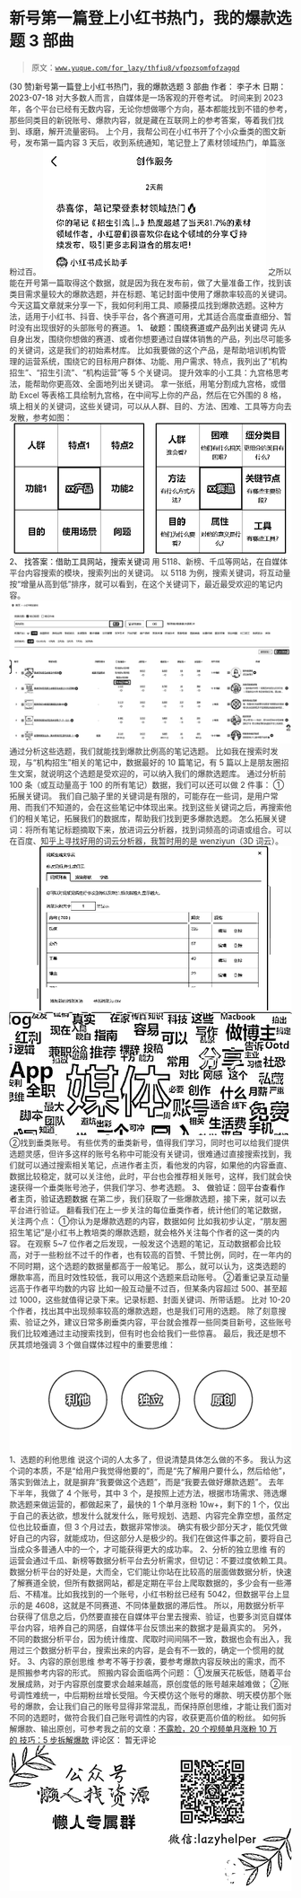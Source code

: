 # 新号第一篇登上小红书热门，我的爆款选题 3 部曲

> 原文：[`www.yuque.com/for_lazy/thfiu8/vfpozsomfofzagqd`](https://www.yuque.com/for_lazy/thfiu8/vfpozsomfofzagqd)

<ne-h2 id="815992fe" data-lake-id="815992fe"><ne-heading-ext><ne-heading-anchor></ne-heading-anchor><ne-heading-fold></ne-heading-fold></ne-heading-ext><ne-heading-content><ne-text id="u677e4b62">(30 赞)新号第一篇登上小红书热门，我的爆款选题 3 部曲</ne-text></ne-heading-content></ne-h2> <ne-p id="u1b60c1ca" data-lake-id="u1b60c1ca"><ne-text id="u5a5f69cd">作者： 李子木</ne-text></ne-p> <ne-p id="uafe8eebf" data-lake-id="uafe8eebf"><ne-text id="u3407982e">日期：2023-07-18</ne-text></ne-p> <ne-p id="ua6ed8ac7" data-lake-id="ua6ed8ac7"><ne-text id="u8ab63d04" style="color: rgb(51, 51, 51);">对大多数人而言，自媒体是一场客观的开卷考试。</ne-text></ne-p> <ne-p id="u360f8f69" data-lake-id="u360f8f69"><ne-text id="uaed36c5c" style="color: rgb(51, 51, 51);">时间来到 2023 年，各个平台已经有无数内容，无论你想做哪个方向，基本都能找到不错的参考，那些同类目的新锐账号、爆款内容，就是藏在互联网上的参考答案，等着我们找到、琢磨，解开流量密码。</ne-text></ne-p> <ne-p id="u3d10d039" data-lake-id="u3d10d039"><ne-text id="u34756db3" style="color: rgb(51, 51, 51);">上个月，我帮公司在小红书开了个小众垂类的图文新号，发布第一篇内容 3 天后，收到系统通知，笔记登上了素材领域热门，单篇涨粉过百。</ne-text></ne-p> <ne-p id="uc9ac155c" data-lake-id="uc9ac155c"><ne-card data-card-name="image" data-card-type="inline" id="m8HGP" data-event-boundary="card">![](img/fe6c966d44357e60d586cf5227f9d46d.png)</ne-card></ne-p> <ne-p id="u0ea3deda" data-lake-id="u0ea3deda"><ne-text id="u60b2f1c0" style="color: rgb(51, 51, 51);">之所以能在开号第一篇取得这个数据，就是因为我在发布前，做了大量准备工作，找到该类目需求量较大的爆款选题，并在标题、笔记封面中使用了爆款率较高的关键词。</ne-text></ne-p> <ne-p id="ucd585e2d" data-lake-id="ucd585e2d"><ne-text id="ubbad571a" style="color: rgb(51, 51, 51);">今天这篇文章就来分享一下，我如何利用工具、顺藤摸瓜找到爆款选题。这种方法，适用于小红书、抖音、快手平台，各个赛道可用，尤其适合高度垂直细分、暂时没有出现很好的头部账号的赛道。</ne-text></ne-p> <ne-h3 id="782cd67a" data-lake-id="782cd67a"><ne-heading-ext><ne-heading-anchor></ne-heading-anchor><ne-heading-fold></ne-heading-fold></ne-heading-ext><ne-heading-content><ne-text id="ucabea562">1、 </ne-text><ne-text id="u5b830791" ne-bold="true">破题：围绕赛道或产品列出关键词</ne-text></ne-heading-content></ne-h3> <ne-p id="ufbb0c61d" data-lake-id="ufbb0c61d"><ne-text id="uc33bea2b" style="color: rgb(51, 51, 51);">先从自身出发，围绕你想做的赛道、或者你想要通过自媒体销售的产品，列出尽可能多的关键词，这是我们的初始素材库。</ne-text></ne-p> <ne-p id="u2c0753a0" data-lake-id="u2c0753a0"><ne-text id="u9040f8db" style="color: rgb(51, 51, 51);">比如我要做的这个产品，是帮助培训机构管理的运营系统，围绕它的目标用户群体、功能、用户需求、特点，我列出了“机构招生”、“招生引流”、“机构运营”等 5 个关键词。</ne-text></ne-p> <ne-p id="u6f32544c" data-lake-id="u6f32544c"><ne-text id="ua617fc8c" style="color: rgb(51, 51, 51);">提升效率的小工具：九宫格思考法，能帮助你更高效、全面地列出关键词。</ne-text></ne-p> <ne-p id="u94bbfa72" data-lake-id="u94bbfa72"><ne-text id="u118878c0" style="color: rgb(51, 51, 51);">拿一张纸，用笔分割成九宫格，或借助 Excel 等表格工具绘制九宫格，在中间写上你的产品，然后在它外围的 8 格，填上相关的关键词，这些关键词，可以从人群、目的、方法、困难、工具等方向去发散，参考如图：</ne-text></ne-p> <ne-p id="u402a8621" data-lake-id="u402a8621"><ne-card data-card-name="image" data-card-type="inline" id="jjdPT" data-event-boundary="card">![](img/5721f912dadc8587c9fefcdfdf3cecef.png)</ne-card></ne-p> <ne-h3 id="1b393e8e" data-lake-id="1b393e8e"><ne-heading-ext><ne-heading-anchor></ne-heading-anchor><ne-heading-fold></ne-heading-fold></ne-heading-ext><ne-heading-content><ne-text id="u94218b20">2、 </ne-text><ne-text id="u4b118823" ne-bold="true">找答案：借助工具网站，搜索关键词</ne-text></ne-heading-content></ne-h3> <ne-p id="u9ef61dd4" data-lake-id="u9ef61dd4"><ne-text id="u0c42dc68" style="color: rgb(51, 51, 51);">用 5118、新榜、千瓜等网站，在自媒体平台内容搜索的模块，搜索列出的关键词。</ne-text></ne-p> <ne-p id="u4c870f87" data-lake-id="u4c870f87"><ne-text id="u987bc6bd" style="color: rgb(51, 51, 51);">以 5118 为例，搜索关键词，将互动量按“增量从高到低”排序，就可以看到，在这个关键词下，最近最受欢迎的笔记内容。</ne-text><ne-card data-card-name="image" data-card-type="inline" id="zghIU" data-event-boundary="card">![](img/011c2ae0d56b162aaf24cd92b3d522e0.png)</ne-card></ne-p> <ne-p id="u6e6d9d47" data-lake-id="u6e6d9d47"><ne-text id="ud26d13ca" style="color: rgb(51, 51, 51);">通过分析这些选题，我们就能找到爆款比例高的笔记选题。</ne-text></ne-p> <ne-p id="u226fa7e0" data-lake-id="u226fa7e0"><ne-text id="u1d439bb5" style="color: rgb(51, 51, 51);">比如我在搜索时发现，与“机构招生”相关的笔记中，数据最好的 10 篇笔记，有 5 篇以上是朋友圈招生文案，就说明这个选题是受欢迎的，可以纳入我们的爆款选题库。</ne-text></ne-p> <ne-p id="ud1528484" data-lake-id="ud1528484"><ne-text id="u872dcc8d" style="color: rgb(51, 51, 51);">通过分析前 100 条（或互动量高于 100 的所有笔记）数据，我们可以还可以做 2 件事：</ne-text></ne-p> <ne-p id="u76dc5ac2" data-lake-id="u76dc5ac2"><ne-text id="u368089a3" style="color: rgb(51, 51, 51);">①拓展关键词。</ne-text></ne-p> <ne-p id="ucb317fee" data-lake-id="ucb317fee"><ne-text id="uaf6b6a28" style="color: rgb(51, 51, 51);">我们自己脑子里的关键词是有限的，可能存在一些词，是用户常用、而我们不知道的，会在这些笔记中体现出来。找到这些关键词之后，再搜索他们的相关笔记，拓展我们的数据库，帮助我们找到更多爆款选题。</ne-text></ne-p> <ne-p id="u72144639" data-lake-id="u72144639"><ne-text id="u608a5e60" style="color: rgb(51, 51, 51);">怎么拓展关键词：将所有笔记标题摘取下来，放进词云分析器，找到词频高的词语或组合。可以在百度、知乎上寻找好用的词云分析器，我暂时用的是 wenziyun（3D 词云）。</ne-text></ne-p> <ne-p id="uc0306378" data-lake-id="uc0306378"><ne-card data-card-name="image" data-card-type="inline" id="uk4cX" data-event-boundary="card">![](img/5d80503c63ce69a409c314f9a57cff4f.png)</ne-card></ne-p> <ne-p id="u8a712360" data-lake-id="u8a712360"><ne-card data-card-name="image" data-card-type="inline" id="EQwRC" data-event-boundary="card">![](img/8f4b3f1dc6d79241da2b048caea6843a.png)</ne-card></ne-p> <ne-p id="u63650a19" data-lake-id="u63650a19"><ne-text id="uce6cd917" style="color: rgb(51, 51, 51);">②找到垂类账号。</ne-text></ne-p> <ne-p id="u57780017" data-lake-id="u57780017"><ne-text id="ue516b196" style="color: rgb(51, 51, 51);">有些优秀的垂类新号，值得我们学习，同时也可以给我们提供选题灵感，但许多这样的账号名称中可能没有关键词，很难通过直接搜索找到，我们就可以通过搜索相关笔记，点进作者主页，看他发的内容，如果他的内容垂直、数据比较稳定，就可以关注他，此时，平台也会推荐相关账号，这样，我们就会快速获得一个垂类账号池子，供我们学习、参考选题。</ne-text></ne-p> <ne-h3 id="ad13b558" data-lake-id="ad13b558"><ne-heading-ext><ne-heading-anchor></ne-heading-anchor><ne-heading-fold></ne-heading-fold></ne-heading-ext><ne-heading-content><ne-text id="u9a4644de">3、 </ne-text><ne-text id="ubdbdd6fe" ne-bold="true">做验证：回平台查看作者主页，验证选题数据</ne-text></ne-heading-content></ne-h3> <ne-p id="uab5725c0" data-lake-id="uab5725c0"><ne-text id="uebedc72c" style="color: rgb(51, 51, 51);">在第二步，我们获取了一些爆款选题，接下来，就可以去平台进行验证。</ne-text></ne-p> <ne-p id="u4fa0bc0c" data-lake-id="u4fa0bc0c"><ne-text id="uc420e77d" style="color: rgb(51, 51, 51);">翻看我们在上一步关注的每位垂类作者，统计他们的笔记数据，关注两个点：</ne-text></ne-p> <ne-p id="uefc05e14" data-lake-id="uefc05e14"><ne-text id="uacc0bdaa" style="color: rgb(51, 51, 51);">①你认为是爆款选题的内容，数据如何</ne-text></ne-p> <ne-p id="u4fd43b9b" data-lake-id="u4fd43b9b"><ne-text id="u7d96b7fb" style="color: rgb(51, 51, 51);">比如我初步认定，“朋友圈招生笔记”是小红书上教培类的爆款选题，就会格外关注每个作者的这一类的内容。</ne-text></ne-p> <ne-p id="u205a3c9a" data-lake-id="u205a3c9a"><ne-text id="u4fc0f06b" style="color: rgb(51, 51, 51);">在观察 5~7 位作者之后发现，一般发这个选题的笔记，互动数据都会比较高，对于一些粉丝不过千的作者，也有较高的百赞、千赞比例，同时，在一年内的不同时期，这个选题的数据量都高于一般笔记。</ne-text></ne-p> <ne-p id="u064064d7" data-lake-id="u064064d7"><ne-text id="u47d0c024" style="color: rgb(51, 51, 51);">那么，就可以认为，这类选题的爆款率高，而且时效性较低，我可以用这个选题来启动账号。</ne-text></ne-p> <ne-p id="ufa31e9af" data-lake-id="ufa31e9af"><ne-text id="ue55108b2" style="color: rgb(51, 51, 51);">②着重记录互动量远高于作者平均数的内容</ne-text></ne-p> <ne-p id="u767c2b34" data-lake-id="u767c2b34"><ne-text id="u191312d5" style="color: rgb(51, 51, 51);">比如一般互动量不过百，但某条内容超过 500、甚至超过 1000，这些就值得记录下来。记录标题、封面关键词、所带话题。</ne-text></ne-p> <ne-p id="u6b80031d" data-lake-id="u6b80031d"><ne-text id="ufdfd81a7" style="color: rgb(51, 51, 51);">比对 10-20 个作者，找出其中出现频率较高的爆款选题，也是我们可用的选题。</ne-text></ne-p> <ne-p id="u1c016359" data-lake-id="u1c016359"><ne-text id="u3b21a899" style="color: rgb(51, 51, 51);">除了刻意搜索、验证之外，建议日常多刷垂类内容，平台就会推荐一些同类目新号，这些账号我们比较难通过主动搜索找到，但有时也会给我们一些惊喜。</ne-text></ne-p> <ne-p id="ucc967aef" data-lake-id="ucc967aef"><ne-text id="ub34b9da7" style="color: rgb(51, 51, 51);">最后，我还是想不厌其烦地强调 3 个做自媒体过程中的重要思维：</ne-text></ne-p> <ne-p id="ua4b200e7" data-lake-id="ua4b200e7"><ne-card data-card-name="image" data-card-type="inline" id="kWC3j" data-event-boundary="card">![](img/ec09236c17f31bd1ce27bc27577be32c.png)</ne-card></ne-p> <ne-p id="u76f47767" data-lake-id="u76f47767"><ne-text id="ue32f6118" style="color: rgb(51, 51, 51);">1、选题的利他思维</ne-text></ne-p> <ne-p id="u5d81548b" data-lake-id="u5d81548b"><ne-text id="u7837f510" style="color: rgb(51, 51, 51);">说这个词的人太多了，但说清楚具体怎么做的不多。</ne-text></ne-p> <ne-p id="u897573ac" data-lake-id="u897573ac"><ne-text id="ua6c8309e" style="color: rgb(51, 51, 51);">我认为这个词的本质，不是“给用户我觉得他要的”，而是“先了解用户要什么，然后给他”，落实到做法上，就是摒弃“我要做这个选题”，而是“我要去做好爆款选题”。</ne-text></ne-p> <ne-p id="uccc8c782" data-lake-id="uccc8c782"><ne-text id="ud1764cea" style="color: rgb(51, 51, 51);">去年下半年，我做了 4 个账号，其中 3 个，是按照上述方法，根据市场需求、筛选爆款选题来做运营的，都做起来了，最快的 1 个单月涨粉 10w+，剩下的 1 个，仅出于自己的表达欲，想发什么就发什么，账号规划、选题、内容完全靠空想，虽然定位也比较垂直，但 3 个月过去，数据非常惨淡。</ne-text></ne-p> <ne-p id="u7c7b3811" data-lake-id="u7c7b3811"><ne-text id="u4e43196f" style="color: rgb(51, 51, 51);">确实有极少部分天才，能仅凭做好自己的内容，就能成功，但这部分人是极少的。我们在做这件事之前，要将自己当成众多普通人中的一个，才可能获得更大的成功率。</ne-text></ne-p> <ne-p id="u85614d95" data-lake-id="u85614d95"><ne-text id="u170aa00d" style="color: rgb(51, 51, 51);">2、分析的独立思维</ne-text></ne-p> <ne-p id="ua57fc435" data-lake-id="ua57fc435"><ne-text id="uc5d8d302" style="color: rgb(51, 51, 51);">有的运营会通过千瓜、新榜等数据分析平台去分析需求，但切记：不要过度依赖工具。</ne-text></ne-p> <ne-p id="u1c56b93b" data-lake-id="u1c56b93b"><ne-text id="u50bedd66" style="color: rgb(51, 51, 51);">数据分析平台的好处是，大而全，它们能让你站在比较高的层面做数据分析，快速了解赛道全貌，但所有数据网站，都是定期在平台上爬取数据的，多少会有一些滞后、不精准。比如我找到的一个账号，小红书粉丝已经有 5042，但数据平台上显示的是 4608，这就是不同赛道、不同体量数据的滞后性。</ne-text></ne-p> <ne-p id="u31a1597a" data-lake-id="u31a1597a"><ne-text id="u013c489c" style="color: rgb(51, 51, 51);">所以，用数据分析平台获得了信息之后，仍然要直接在自媒体平台里去搜索、验证，也要多浏览自媒体平台内容，培养自己的网感，自媒体平台反馈出来的数据才是最真实的。</ne-text></ne-p> <ne-p id="ud68170e6" data-lake-id="ud68170e6"><ne-text id="u0a4c5d69" style="color: rgb(51, 51, 51);">另外，不同的数据分析平台，因为统计维度、爬取时间间隔不一致，数据也会有出入，我用过三个数据分析平台，搜索出来的内容，是会有不一致的，确定一个惯用的就好。</ne-text></ne-p> <ne-p id="u0d3f018b" data-lake-id="u0d3f018b"><ne-text id="u4da695a8" style="color: rgb(51, 51, 51);">3、内容的原创思维</ne-text></ne-p> <ne-p id="u6b69f91d" data-lake-id="u6b69f91d"><ne-text id="u1fc3f9a2" style="color: rgb(51, 51, 51);">参考不等于抄袭，要参考爆款内容反映出的需求，而不是照搬参考内容的形式。</ne-text></ne-p> <ne-p id="ued4c76a8" data-lake-id="ued4c76a8"><ne-text id="ua5b36bc1" style="color: rgb(51, 51, 51);">照搬内容会面临两个问题：</ne-text></ne-p> <ne-p id="u4f0f7ab7" data-lake-id="u4f0f7ab7"><ne-text id="u754f4636" style="color: rgb(51, 51, 51);">①发展天花板低，随着平台发展成熟，对于内容原创度要求会越来越高，原创度低的账号越来越难做；</ne-text></ne-p> <ne-p id="u21d60565" data-lake-id="u21d60565"><ne-text id="uaf54c463" style="color: rgb(51, 51, 51);">②账号调性难统一，中后期粉丝增长受阻。今天模仿这个账号的爆款、明天模仿那个账号的爆款，会让我们自己的账号显得非常混乱，而保持原创思维，才能让我们面对不同的选题时，做符合我们自己账号调性的内容，收获更高价值的粉丝。</ne-text></ne-p> <ne-p id="u9d815073" data-lake-id="u9d815073"><ne-text id="u830de415" style="color: rgb(51, 51, 51);">如何拆解爆款、输出原创，可参考我之前的文章：</ne-text>[<ne-text id="u8648a906">不露脸，20 个视频单月涨粉 10 万的 技巧：5 步拆解爆款</ne-text>](https://articles.zsxq.com/id_10eb4pk4qv4o.html)</ne-p> <ne-hole id="u2c669b42" data-lake-id="u2c669b42"><ne-card data-card-name="hr" data-card-type="block" id="NMj7P" data-event-boundary="card"><ne-p id="u04a1e2a2" data-lake-id="u04a1e2a2"><ne-text id="ue149f62c">评论区：</ne-text></ne-p> <ne-p id="ud7bac2d9" data-lake-id="ud7bac2d9"><ne-text id="u303eb581">暂无评论</ne-text></ne-p> <ne-p id="u0a5270dc" data-lake-id="u0a5270dc"><ne-card data-card-name="image" data-card-type="inline" id="pQgO9" data-event-boundary="card">![](img/894d30a529e7c37bcd3392323c99941c.png)  <ne-hole id="uc8f8fceb" data-lake-id="uc8f8fceb"><ne-card data-card-name="hr" data-card-type="block" id="Sqga8" data-event-boundary="card"></ne-card></ne-hole></ne-card></ne-p></ne-card></ne-hole>